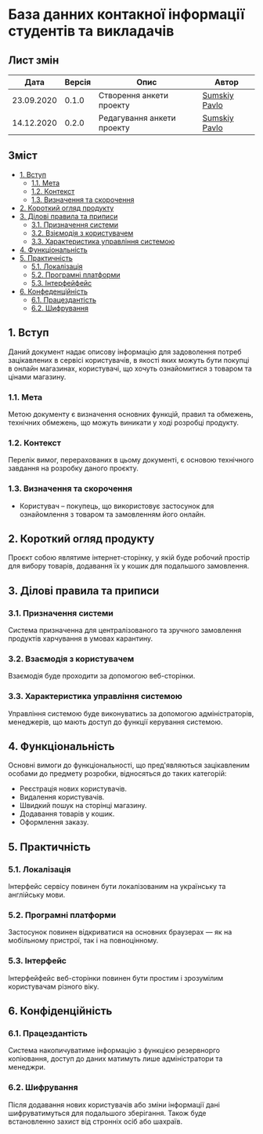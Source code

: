 # База данних контакної інформації студентів та викладачів

## Лист змін
|Дата|Версія|Опис|Автор|
|---|---|---|---|
|23.09.2020|0.1.0|Створення анкети проекту|[Sumskiy Pavlo](https://github.com/paulsumskoy)|
|14.12.2020|0.2.0|Редагування анкети проекту|[Sumskiy Pavlo](https://github.com/paulsumskoy)|

## Зміст
- [1\. Вступ](#1-вступ)
  - [1.1. Мета](#11-мета)
  - [1.2. Контекст](#12-контекст)
  - [1.3. Визначення та скорочення](#13-визначення-та-скорочення)
- [2\. Короткий огляд продукту](#2-короткий-огляд-продукту)
- [3\. Ділові правила та приписи](#3-ділові-правила-та-приписи)
  - [3.1. Призначення системи](#31-призначення-системи)
  - [3.2. Взіємодія з користувачем](#32-взаємодія-з-користувачем)
  - [3.3. Характеристика управління системою](#33-характеристика-управління-системою)
- [4\. Функціональність](#4-функціональність)
- [5\. Практичність](#5-практичність)
  - [5.1. Локалізація](#51-локалізація)
  - [5.2. Програмні платформи](#52-програмні-платформи)
  - [5.3. Інтерфейфейс](#53-інтерфейфейс)
- [6\. Конфеденційність](#6-конфеденційність)
  - [6.1. Працездантість](#61-працездантість)
  - [6.2. Шифрування](#62-шифрування)

## 1. Вступ
Даний документ надає описову інформацію для задоволення потреб зацікавлених в сервісі користувачів, в якості яких можуть бути покупці в онлайн магазинах, користувачі, що хочуть ознайомитися з товаром та цінами магазину.

### 1.1. Мета
Метою документу є визначення основних функцій, правил та обмежень, технічних обмежень, що можуть виникати у ході розробці продукту.

### 1.2. Контекст
Перелік вимог, перерахованих в цьому документі, є основою технічного завдання на розробку даного проєкту.

### 1.3. Визначення та скорочення
- Користувач – покупець, що використовує застосунок для ознайомлення з товаром та замовленням його онлайн.

## 2. Короткий огляд продукту
Проєкт собою являтиме інтернет-сторінку, у якій буде робочий простір для вибору товарів, додавання їх у кошик для подальшого замовлення.

## 3. Ділові правила та приписи
### 3.1. Призначення системи
Система призначенна для централізованого та зручного замовлення продуктів харчування в умовах карантину.
### 3.2. Взаємодія з користувачем
Взаємодія буде проходити за допомогою веб-сторінки.
### 3.3. Характеристика управління системою
Управління системою буде виконуватись за допомогою адміністраторів, менеджерів, що мають доступ до функції керування системою.

## 4. Функціональність
Основні вимоги до функціональності, що пред'являються зацікавленим особами до предмету розробки, відносяться до таких категорій:
- Реєстрація нових користувачів.
- Видалення користувачів.
- Швидкий пошук на сторінці магазину.
- Додавання товарів у кошик.
- Оформлення заказу.

## 5. Практичність
### 5.1. Локалізація
Інтерфейс сервісу повинен бути локалізованим на українську та англійську мови.
### 5.2. Програмні платформи
Застосунок повинен відкриватися на основних браузерах — як на мобільному пристрої, так і на повноцінному.
### 5.3. Інтерфейс
Інтерфейфейс веб-сторінки повинен бути простим і зрозумілим користувачам різного віку.

## 6. Конфіденційність
### 6.1. Працездантість
Система накопичуватиме інформацію з функцією резервнорго копіювання, доступ до даних матимуть лише адміністратори та менеджри.
### 6.2. Шифрування
Після додавання нових користувачів або зміни інформації дані шифруватимуться для подальшого зберігання. Також буде встановленно захист від стронніх осіб або шахраїв.
